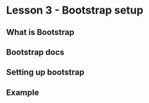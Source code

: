 # Lesson 3 - Bootstrap setup

## What is Bootstrap

## Bootstrap docs

## Setting up bootstrap

## Example
